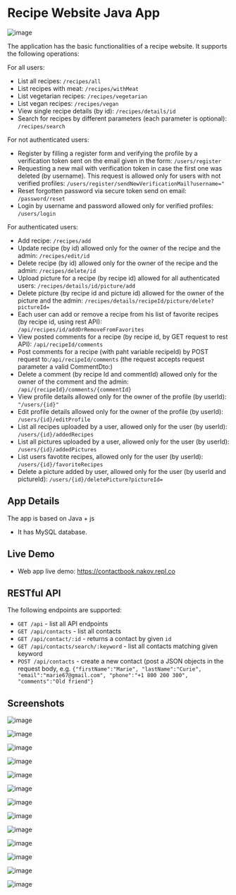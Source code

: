 # Recipe Website Java App

![image](https://github.com/98AnnaM/recipe-website-project/assets/147516467/5860f6ac-2002-417a-8bcb-a9e1e426b8c2)

The application has the basic functionalities of a recipe website. It supports the following operations:

For all users:
- List all recipes: `/recipes/all`
- List recipes with meat: `/recipes/withMeat`
- List vegetarian recipes: `/recipes/vegetarian`
- List vegan recipes: `/recipes/vegan`
- View single recipe details (by id): `/recipes/details/id`
- Search for recipes by different parameters (each parameter is optional): `/recipes/search`

For not authenticated users:
- Register by filling a register form and verifying the profile by a verification token sent
  on the email given in the form: `/users/register`
- Requesting a new mail with verification token in case the first one was deleted (by username). This
  request is allowed only for users with not verified profiles:
  `/users/register/sendNewVerificationMail?username="`
- Reset forgotten password via secure token send on email: `/password/reset`
- Login by username and password allowed only for verified profiles: `/users/login`

For authenticated users:
- Add recipe: `/recipes/add`
- Update recipe (by id) allowed only for the owner of the recipe and the admin: `/recipes/edit/id`
- Delete recipe (by id) allowed only for the owner of the recipe and the admin: `/recipes/delete/id`
- Upload picture for a recipe (by recipe id) allowed for all authenticated users:
  `/recipes/details/id/picture/add`
- Delete picture (by recipe id and picture id) allowed for the owner of the picture and the admin:
  `/recipes/details/recipeId/picture/delete?pictureId=`
- Each user can add or remove a recipe from his list of favorite recipes (by recipe id, using rest API):
  `/api/recipes/id/addOrRemoveFromFavorites`
- View posted comments for a recipe (by recipe id, by GET request to rest API):
  `/api/recipeId/comments`
- Post comments for a recipe (with paht variable recipeId) by POST request to:`/api/recipeId/comments`
  (the request accepts request parameter a valid  CommentDto:)
- Delete a comment (by recipe Id and commentId) allowed only for the owner of the comment and the admin:
  `/api/{recipeId}/comments/{commentId}`
- View profile details allowed only for the owner of the profile (by userId): `"/users/{id}"`
- Edit profile details allowed only for the owner of the profile (by userId): `/users/{id}/editProfile`
- List all recipes uploaded by a user, allowed only for the user (by userId): `/users/{id}/addedRecipes`
- List all pictures uploaded by a user, allowed only for the user (by userId): `/users/{id}/addedPictures`
- List users favotite recipes, allowed only for the user (by userId): `/users/{id}/favoriteRecipes`
- Delete a picture added by user, allowed only for the user (by userId and pictureId):
  `/users/{id}/deletePicture?pictureId=`




## App Details

The app is based on Java + js
- It has MySQL database.

## Live Demo
- Web app live demo: https://contactbook.nakov.repl.co

## RESTful API

The following endpoints are supported:
- `GET /api` - list all API endpoints
- `GET /api/contacts` - list all contacts
- `GET /api/contact/:id` - returns a contact by given `id`
- `GET /api/contacts/search/:keyword` - list all contacts matching given keyword
- `POST /api/contacts` - create a new contact (post a JSON objects in the request body, e.g. `{"firstName":"Marie", "lastName":"Curie", "email":"marie67@gmail.com", "phone":"+1 800 200 300", "comments":"Old friend"}`

## Screenshots

![image](https://github.com/98AnnaM/recipe-website-project/assets/147516467/70bf8ef0-a3a8-4c29-a560-6fc02a2b38ab)

![image](https://github.com/98AnnaM/recipe-website-project/assets/147516467/66aebc3b-e98f-4f59-a6c1-4c46627cf98d)

![image](https://github.com/98AnnaM/recipe-website-project/assets/147516467/ef274e13-9e9d-49c8-8b13-0910af1c81e1)

![image](https://github.com/98AnnaM/recipe-website-project/assets/147516467/687549c1-d3a7-456b-a7ed-807d604825fa)

![image](https://github.com/98AnnaM/recipe-website-project/assets/147516467/bc069830-51bf-44b1-8868-817d21aad5f6)

![image](https://github.com/98AnnaM/recipe-website-project/assets/147516467/b9cbcb5b-3941-4f66-aa1b-57c9c4ff6916)

![image](https://github.com/98AnnaM/recipe-website-project/assets/147516467/2207a017-958f-4fc0-9ada-7c8be2f7b27f)

![image](https://github.com/98AnnaM/recipe-website-project/assets/147516467/fb316bc1-32f7-4b15-8b3f-58c6e706f0cc)

![image](https://github.com/98AnnaM/recipe-website-project/assets/147516467/4bd829a7-af98-49d2-bffd-33d8ea7b2993)

![image](https://github.com/98AnnaM/recipe-website-project/assets/147516467/c8eb4fb7-df9e-486e-b4ea-1ed4f308b4c4)

![image](https://github.com/98AnnaM/recipe-website-project/assets/147516467/c50fc47e-af1d-4035-928a-37d8311a778b)

![image](https://github.com/98AnnaM/recipe-website-project/assets/147516467/2b172031-ee11-4a0e-ac81-7beae7b78819)

![image](https://github.com/98AnnaM/recipe-website-project/assets/147516467/957a846e-0cd7-4cc9-86bd-f041c8494e92)
